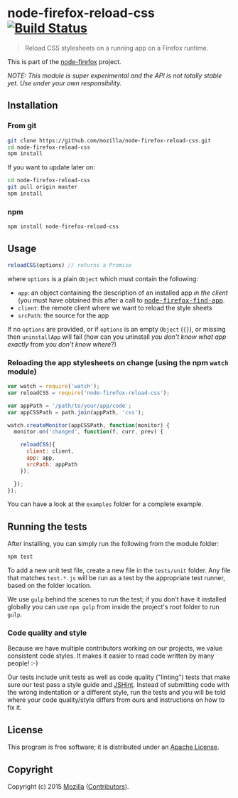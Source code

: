 # node-firefox-reload-css [![Build Status](https://secure.travis-ci.org/mozilla/node-firefox-reload-css.png?branch=master)](http://travis-ci.org/mozilla/node-firefox-reload-css)

> Reload CSS stylesheets on a running app on a Firefox runtime.

This is part of the [node-firefox](https://github.com/mozilla/node-firefox) project.

*NOTE: This module is super experimental and the API is not totally stable yet. Use under your own responsibility.*

## Installation

### From git

```bash
git clone https://github.com/mozilla/node-firefox-reload-css.git
cd node-firefox-reload-css
npm install
```

If you want to update later on:

```bash
cd node-firefox-reload-css
git pull origin master
npm install
```

### npm

```bash
npm install node-firefox-reload-css
```

## Usage

```javascript
reloadCSS(options) // returns a Promise
```

where `options` is a plain `Object` which must contain the following:

* `app`: an object containing the description of an installed app *in the client* (you must have obtained this after a call to <a href="https://github.com/mozilla/node-firefox-find-app"><tt>node-firefox-find-app</tt></a>.
* `client`: the remote client where we want to reload the style sheets
* `srcPath`: the source for the app

If no `options` are provided, or if `options` is an empty `Object` (`{}`), or missing then `uninstallApp` will fail (how can you uninstall *you don't know what app exactly* from *you don't know where*?)


### Reloading the app stylesheets on change (using the npm `watch` module)

```javascript
var watch = require('watch');
var reloadCSS = require('node-firefox-reload-css');

var appPath = '/path/to/your/app/code';
var appCSSPath = path.join(appPath, 'css');

watch.createMonitor(appCSSPath, function(monitor) {
  monitor.on('changed', function(f, curr, prev) {

    reloadCSS({
      client: client,
      app: app,
      srcPath: appPath
    });

  });
});

```

You can have a look at the `examples` folder for a complete example.

## Running the tests

After installing, you can simply run the following from the module folder:

```bash
npm test
```

To add a new unit test file, create a new file in the `tests/unit` folder. Any file that matches `test.*.js` will be run as a test by the appropriate test runner, based on the folder location.

We use `gulp` behind the scenes to run the test; if you don't have it installed globally you can use `npm gulp` from inside the project's root folder to run `gulp`.

### Code quality and style

Because we have multiple contributors working on our projects, we value consistent code styles. It makes it easier to read code written by many people! :-)

Our tests include unit tests as well as code quality ("linting") tests that make sure our test pass a style guide and [JSHint](http://jshint.com/). Instead of submitting code with the wrong indentation or a different style, run the tests and you will be told where your code quality/style differs from ours and instructions on how to fix it.

## License

This program is free software; it is distributed under an
[Apache License](https://github.com/mozilla/node-firefox-reload-css/blob/master/LICENSE).

## Copyright

Copyright (c) 2015 [Mozilla](https://mozilla.org)
([Contributors](https://github.com/mozilla/node-firefox-reload-css/graphs/contributors)).

